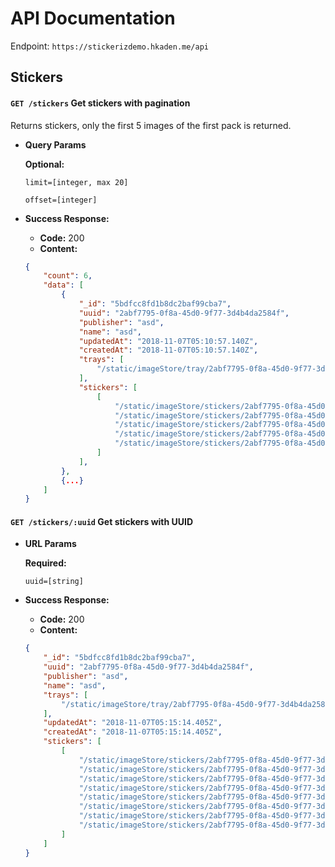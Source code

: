 # API Documentation
Endpoint: `https://stickerizdemo.hkaden.me/api`

## Stickers
#### `GET /stickers` Get stickers with pagination
Returns stickers, only the first 5 images of the first pack is returned. 

*  **Query Params**

    **Optional:**
    
    `limit=[integer, max 20]`
    
    `offset=[integer]`
    

* **Success Response:**

    * **Code:** 200 <br />
    * **Content:** 
     ```json
     {
         "count": 6,
         "data": [
             {
                 "_id": "5bdfcc8fd1b8dc2baf99cba7",
                 "uuid": "2abf7795-0f8a-45d0-9f77-3d4b4da2584f",
                 "publisher": "asd",
                 "name": "asd",
                 "updatedAt": "2018-11-07T05:10:57.140Z",
                 "createdAt": "2018-11-07T05:10:57.140Z",
                 "trays": [
                     "/static/imageStore/tray/2abf7795-0f8a-45d0-9f77-3d4b4da2584f/418b7ae0-ea29-4bde-b2db-a07870508014.png"
                 ],
                 "stickers": [
                     [
                         "/static/imageStore/stickers/2abf7795-0f8a-45d0-9f77-3d4b4da2584f/1c9b9afc-2d40-4e6a-8238-7af458dbf5b3.webp",
                         "/static/imageStore/stickers/2abf7795-0f8a-45d0-9f77-3d4b4da2584f/266a4322-9a83-4aff-8688-433b581c13e1.webp",
                         "/static/imageStore/stickers/2abf7795-0f8a-45d0-9f77-3d4b4da2584f/d715ebba-1df1-411e-97cb-ffabee8f8083.webp",
                         "/static/imageStore/stickers/2abf7795-0f8a-45d0-9f77-3d4b4da2584f/ca738720-3a5a-4232-a371-49ecb2520edf.webp",
                         "/static/imageStore/stickers/2abf7795-0f8a-45d0-9f77-3d4b4da2584f/ca738720-3a5a-4232-a371-49ecb2520edf.webp"
                     ]
                 ],
             },
             {...}
         ]
     }
     ```

#### `GET /stickers/:uuid` Get stickers with UUID 

*  **URL Params**

    **Required:**
    
    `uuid=[string]`    

* **Success Response:**

    * **Code:** 200 <br />
    * **Content:** 
     ```json
     {
         "_id": "5bdfcc8fd1b8dc2baf99cba7",
         "uuid": "2abf7795-0f8a-45d0-9f77-3d4b4da2584f",
         "publisher": "asd",
         "name": "asd",
         "trays": [
             "/static/imageStore/tray/2abf7795-0f8a-45d0-9f77-3d4b4da2584f/418b7ae0-ea29-4bde-b2db-a07870508014.png"
         ],
         "updatedAt": "2018-11-07T05:15:14.405Z",
         "createdAt": "2018-11-07T05:15:14.405Z",
         "stickers": [
             [
                 "/static/imageStore/stickers/2abf7795-0f8a-45d0-9f77-3d4b4da2584f/1c9b9afc-2d40-4e6a-8238-7af458dbf5b3.webp",
                 "/static/imageStore/stickers/2abf7795-0f8a-45d0-9f77-3d4b4da2584f/266a4322-9a83-4aff-8688-433b581c13e1.webp",
                 "/static/imageStore/stickers/2abf7795-0f8a-45d0-9f77-3d4b4da2584f/d715ebba-1df1-411e-97cb-ffabee8f8083.webp",
                 "/static/imageStore/stickers/2abf7795-0f8a-45d0-9f77-3d4b4da2584f/ca738720-3a5a-4232-a371-49ecb2520edf.webp",
                 "/static/imageStore/stickers/2abf7795-0f8a-45d0-9f77-3d4b4da2584f/ca738720-3a5a-4232-a371-49ecb2520edf.webp",
                 "/static/imageStore/stickers/2abf7795-0f8a-45d0-9f77-3d4b4da2584f/ca738720-3a5a-4232-a371-49ecb2520edf.webp",
                 "/static/imageStore/stickers/2abf7795-0f8a-45d0-9f77-3d4b4da2584f/ca738720-3a5a-4232-a371-49ecb2520edf.webp",
                 "/static/imageStore/stickers/2abf7795-0f8a-45d0-9f77-3d4b4da2584f/ca738720-3a5a-4232-a371-49ecb2520edf.webp"
             ]
         ]
     }
     ```



